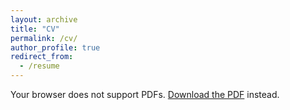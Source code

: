 ```yaml
---
layout: archive
title: "CV"
permalink: /cv/
author_profile: true
redirect_from:
  - /resume
---
```


<object data="/files/patrick_resume.pdf" type="application/pdf" width="100%" height="800px">
    <p>Your browser does not support PDFs.
    <a href="/files/patrick_resume.pdf">Download the PDF</a> instead.</p>
</object>

